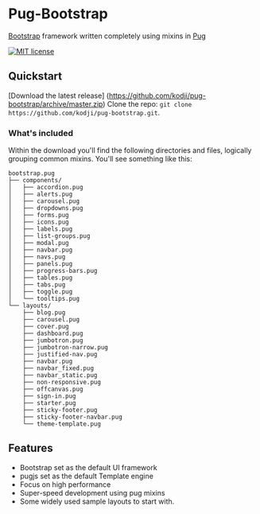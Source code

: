 # Pug-Bootstrap
[Bootstrap](http://getbootstrap.com) framework written completely using mixins in [Pug](https://pugjs.org)

[![MIT license](http://img.shields.io/badge/license-MIT-brightgreen.svg)](http://opensource.org/licenses/MIT)

## Quickstart

[Download the latest release] (https://github.com/kodji/pug-bootstrap/archive/master.zip)
Clone the repo: `git clone https://github.com/kodji/pug-bootstrap.git`.

### What's included

Within the download you'll find the following directories and files, logically grouping common mixins. You'll see something like this:

```
bootstrap.pug
├── components/
│   ├── accordion.pug
│   ├── alerts.pug
│   ├── carousel.pug
│   ├── dropdowns.pug
│   ├── forms.pug
│   ├── icons.pug
│   ├── labels.pug
│   ├── list-groups.pug
│   ├── modal.pug
│   ├── navbar.pug
│   ├── navs.pug
│   ├── panels.pug
│   ├── progress-bars.pug
│   ├── tables.pug
│   ├── tabs.pug
│   ├── toggle.pug
│   └── tooltips.pug
└── layouts/
    ├── blog.pug
    ├── carousel.pug
    ├── cover.pug
    ├── dashboard.pug
    ├── jumbotron.pug
    ├── jumbotron-narrow.pug
    ├── justified-nav.pug
    ├── navbar.pug
    ├── navbar_fixed.pug
    ├── navbar_static.pug
    ├── non-responsive.pug
    ├── offcanvas.pug
    ├── sign-in.pug
    ├── starter.pug
    ├── sticky-footer.pug
    ├── sticky-footer-navbar.pug
    └── theme-template.pug

```
  
  
## Features

  * Bootstrap set as the default UI framework
  * pugjs set as the default Template engine
  * Focus on high performance
  * Super-speed development using pug mixins
  * Some widely used sample layouts to start with.
